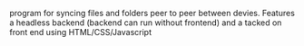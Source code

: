 program for syncing files and folders peer to peer between devies. Features a headless backend (backend can run without frontend) and a tacked on front end using HTML/CSS/Javascript
